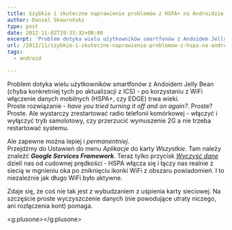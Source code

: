 ```yaml
---
title: Szybkie i skuteczne naprawienie problemów z HSPA+ na Androidzie 4.1
author: Daniel Skowroński
type: post
date: 2012-11-02T19:33:32+00:00
excerpt: 'Problem dotyka wielu użytkowników smartfonów z Andoidem Jelly Bean (chyba konkretniej tych po aktualizacji z ICS) - po korzystaniu z WiFi włączenie danych mobilnych (HSPA+, czy EDGE) trwa wieki.'
url: /2012/11/szybkie-i-skuteczne-naprawienie-problemow-z-hspa-na-androidzie-4-1/
tags:
  - android

---
```

Problem dotyka wielu użytkowników smartfonów z Andoidem Jelly Bean (chyba konkretniej tych po aktualizacji z ICS) - po korzystaniu z WiFi włączenie danych mobilnych (HSPA+, czy EDGE) trwa wieki.  
Proste rozwiązanie - _have you tried turning it off and on again?_. Proste? Proste. Ale wystarczy zrestartować radio telefonii komórkowej - włączyć i wyłączyć tryb samolotowy, czy przerzucić wymuszenie 2G a nie trzeba restartować systemu.

Ale zapewne można lepiej i _permanentniej_.  
Przejdźmy do Ustawień do menu _Aplikacje_ do karty _Wszystkie_. Tam należy znaleźć _**Google Services Framework**_. Teraz tylko przycisk _<u>Wyczyść dane</u>_ dzieli nas od cudownej prędkości - HSPA włącza się i łączy nas realnie z siecią w mgnieniu oka po zniknięciu ikonki WiFi z obszaru powiadomień. I to niezależnie jak długo WiFi było aktywne.  
  
Zdaje się, że coś nie tak jest z wybudzaniem z uśpienia karty sieciowej. Na szczęście proste wyczyszczenie danych (nie powodujące utraty niczego, ani rozłączenia kont) pomaga.

  
<g:plusone></g:plusone>